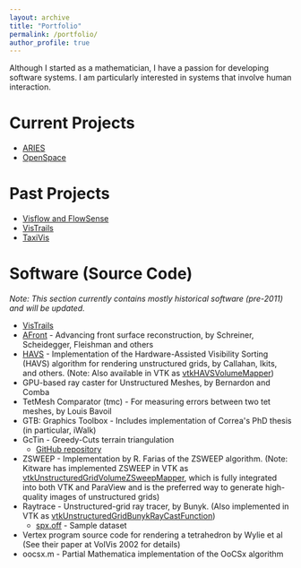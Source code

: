 ```yaml
---
layout: archive
title: "Portfolio"
permalink: /portfolio/
author_profile: true
---
```


Although I started as a mathematician, I have a passion for developing software systems. I am particularly interested in systems that involve human interaction. 


Current Projects
======
* [ARIES](https://artimageexplorationspace.com/)
* [OpenSpace](https://www.openspaceproject.com) 

Past Projects
======
* [Visflow and FlowSense](https://visflow.org/flowsense/)
* [VisTrails](https://www.vistrails.org/index.php/Main_Page)
* [TaxiVis](http://vgc.poly.edu/projects/taxivis/)

Software (Source Code)
======
*Note: This section currently contains mostly historical software (pre-2011) and will be updated.*

* [VisTrails](http://www.vistrails.org)
* [AFront](http://afront.sourceforge.net) - Advancing front surface reconstruction, by Schreiner, Scheidegger, Fleishman and others
* [HAVS](http://havs.sourceforge.net) - Implementation of the Hardware-Assisted Visibility Sorting (HAVS) algorithm for rendering unstructured grids, by Callahan, Ikits, and others. (Note: Also available in VTK as [vtkHAVSVolumeMapper](https://vtk.org/doc/nightly/html/classvtkHAVSVolumeMapper.html))
* GPU-based ray caster for Unstructured Meshes, by Bernardon and Comba
* TetMesh Comparator (tmc) - For measuring errors between two tet meshes, by Louis Bavoil
* GTB: Graphics Toolbox - Includes implementation of Correa's PhD thesis (in particular, iWalk)
* GcTin - Greedy-Cuts terrain triangulation
  * [GitHub repository](https://github.com/ctsilva/gctin)
* ZSWEEP - Implementation by R. Farias of the ZSWEEP algorithm. (Note: Kitware has implemented ZSWEEP in VTK as [vtkUnstructuredGridVolumeZSweepMapper](https://vtk.org/doc/nightly/html/classvtkUnstructuredGridVolumeZSweepMapper.html), which is fully integrated into both VTK and ParaView and is the preferred way to generate high-quality images of unstructured grids)
* Raytrace - Unstructured-grid ray tracer, by Bunyk. (Also implemented in VTK as [vtkUnstructuredGridBunykRayCastFunction](https://vtk.org/doc/nightly/html/classvtkUnstructuredGridBunykRayCastFunction.html))
  * [spx.off](spx.off) - Sample dataset
* Vertex program source code for rendering a tetrahedron by Wylie et al (See their paper at VolVis 2002 for details)
* oocsx.m - Partial Mathematica implementation of the OoCSx algorithm

